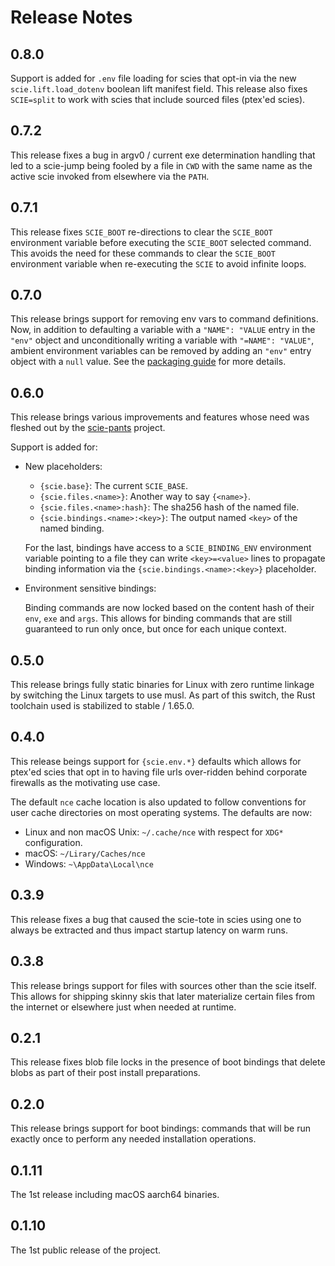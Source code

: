 # Release Notes

## 0.8.0

Support is added for `.env` file loading for scies that opt-in via the new `scie.lift.load_dotenv`
boolean lift manifest field. This release also fixes `SCIE=split` to work with scies that include
sourced files (ptex'ed scies).

## 0.7.2

This release fixes a bug in argv0 / current exe determination handling that led to a scie-jump
being fooled by a file in `CWD` with the same name as the active scie invoked from elsewhere via
the `PATH`.

## 0.7.1

This release fixes `SCIE_BOOT` re-directions to clear the `SCIE_BOOT` environment variable before
executing the `SCIE_BOOT` selected command. This avoids the need for these commands to clear the
`SCIE_BOOT` environment variable when re-executing the `SCIE` to avoid infinite loops.

## 0.7.0

This release brings support for removing env vars to command definitions. Now, in addition to
defaulting a variable with a `"NAME": "VALUE` entry in the `"env"` object and unconditionally
writing a variable with `"=NAME": "VALUE"`, ambient environment variables can be removed by adding
an `"env"` entry object with a `null` value. See the [packaging guide](docs/packaging.md) for more
details.

## 0.6.0

This release brings various improvements and features whose need was fleshed out by the
[scie-pants](https://github.com/pantsbuild/scie-pants) project.

Support is added for:

+ New placeholders:

  - `{scie.base}`: The current `SCIE_BASE`.
  - `{scie.files.<name>}`: Another way to say `{<name>}`.
  - `{scie.files.<name>:hash}`: The sha256 hash of the named file.
  - `{scie.bindings.<name>:<key>}`: The output named `<key>` of the named binding.

  For the last, bindings have access to a `SCIE_BINDING_ENV` environment variable pointing to a
  file they can write `<key>=<value>` lines to propagate binding information via the
  `{scie.bindings.<name>:<key>}` placeholder.

+ Environment sensitive bindings:

  Binding commands are now locked based on the content hash of their `env`, `exe` and `args`. This
  allows for binding commands that are still guaranteed to run only once, but once for each unique
  context.

## 0.5.0

This release brings fully static binaries for Linux with zero runtime
linkage by switching the Linux targets to use musl. As part of this
switch, the Rust toolchain used is stabilized to stable / 1.65.0.

## 0.4.0

This release beings support for `{scie.env.*}` defaults which allows for ptex'ed scies that opt
in to having file urls over-ridden behind corporate firewalls as the motivating use case.

The default `nce` cache location is also updated to follow conventions for user cache directories
on most operating systems. The defaults are now:
+ Linux and non macOS Unix: `~/.cache/nce` with respect for `XDG*` configuration.
+ macOS: `~/Lirary/Caches/nce`
+ Windows: `~\AppData\Local\nce`

## 0.3.9

This release fixes a bug that caused the scie-tote in scies using one to always be extracted and
thus impact startup latency on warm runs.

## 0.3.8

This release brings support for files with sources other than the scie itself. This allows for
shipping skinny skis that later materialize certain files from the internet or elsewhere just when
needed at runtime.

## 0.2.1

This release fixes blob file locks in the presence of boot bindings that delete blobs as part of
their post install preparations.

## 0.2.0

This release brings support for boot bindings: commands that will be run exactly once to perform
any needed installation operations.

## 0.1.11

The 1st release including macOS aarch64 binaries.

## 0.1.10

The 1st public release of the project.
